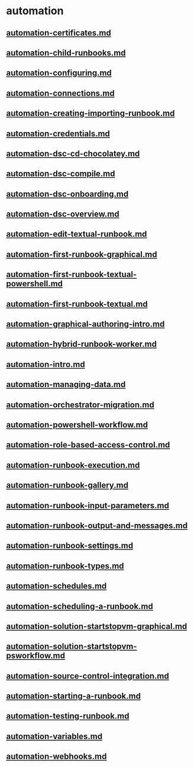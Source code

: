 # automation
## [automation-certificates.md](automation-certificates.md)
## [automation-child-runbooks.md](automation-child-runbooks.md)
## [automation-configuring.md](automation-configuring.md)
## [automation-connections.md](automation-connections.md)
## [automation-creating-importing-runbook.md](automation-creating-importing-runbook.md)
## [automation-credentials.md](automation-credentials.md)
## [automation-dsc-cd-chocolatey.md](automation-dsc-cd-chocolatey.md)
## [automation-dsc-compile.md](automation-dsc-compile.md)
## [automation-dsc-onboarding.md](automation-dsc-onboarding.md)
## [automation-dsc-overview.md](automation-dsc-overview.md)
## [automation-edit-textual-runbook.md](automation-edit-textual-runbook.md)
## [automation-first-runbook-graphical.md](automation-first-runbook-graphical.md)
## [automation-first-runbook-textual-powershell.md](automation-first-runbook-textual-powershell.md)
## [automation-first-runbook-textual.md](automation-first-runbook-textual.md)
## [automation-graphical-authoring-intro.md](automation-graphical-authoring-intro.md)
## [automation-hybrid-runbook-worker.md](automation-hybrid-runbook-worker.md)
## [automation-intro.md](automation-intro.md)
## [automation-managing-data.md](automation-managing-data.md)
## [automation-orchestrator-migration.md](automation-orchestrator-migration.md)
## [automation-powershell-workflow.md](automation-powershell-workflow.md)
## [automation-role-based-access-control.md](automation-role-based-access-control.md)
## [automation-runbook-execution.md](automation-runbook-execution.md)
## [automation-runbook-gallery.md](automation-runbook-gallery.md)
## [automation-runbook-input-parameters.md](automation-runbook-input-parameters.md)
## [automation-runbook-output-and-messages.md](automation-runbook-output-and-messages.md)
## [automation-runbook-settings.md](automation-runbook-settings.md)
## [automation-runbook-types.md](automation-runbook-types.md)
## [automation-schedules.md](automation-schedules.md)
## [automation-scheduling-a-runbook.md](automation-scheduling-a-runbook.md)
## [automation-solution-startstopvm-graphical.md](automation-solution-startstopvm-graphical.md)
## [automation-solution-startstopvm-psworkflow.md](automation-solution-startstopvm-psworkflow.md)
## [automation-source-control-integration.md](automation-source-control-integration.md)
## [automation-starting-a-runbook.md](automation-starting-a-runbook.md)
## [automation-testing-runbook.md](automation-testing-runbook.md)
## [automation-variables.md](automation-variables.md)
## [automation-webhooks.md](automation-webhooks.md)
